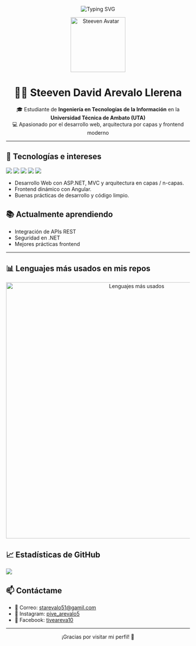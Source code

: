 <!-- Animación SVG con texto -->
<p align="center">
  <img src="https://readme-typing-svg.demolab.com?font=Fira+Code&weight=500&size=24&pause=1000&center=true&vCenter=true&width=435&lines=Hola%2C+soy+Steeven+David;Apasionado+por+el+Desarrollo+Web;Con+ASP.NET%2C+Angular+y+m%C3%A1s" alt="Typing SVG" />
</p>

<!-- Foto de perfil (puedes reemplazar con la tuya si subes una a GitHub) -->
<p align="center">
  <img src="https://avatars.githubusercontent.com/u/000000?v=4" width="150" alt="Steeven Avatar" />
</p>

<h1 align="center">👨‍💻 Steeven David Arevalo Llerena</h1>

<p align="center">
  🎓 Estudiante de <strong>Ingeniería en Tecnologías de la Información</strong> en la <strong>Universidad Técnica de Ambato (UTA)</strong><br>
  💻 Apasionado por el desarrollo web, arquitectura por capas y frontend moderno
</p>

---

## 🚀 Tecnologías e intereses

<p align="left">
  <img src="https://img.shields.io/badge/-ASP.NET-512BD4?style=for-the-badge&logo=.net&logoColor=white" />
  <img src="https://img.shields.io/badge/-Angular-DD0031?style=for-the-badge&logo=angular&logoColor=white" />
  <img src="https://img.shields.io/badge/-HTML5-E34F26?style=for-the-badge&logo=html5&logoColor=white" />
  <img src="https://img.shields.io/badge/-CSS3-1572B6?style=for-the-badge&logo=css3&logoColor=white" />
  <img src="https://img.shields.io/badge/-JavaScript-F7DF1E?style=for-the-badge&logo=javascript&logoColor=black" />
</p>

- Desarrollo Web con ASP.NET, MVC y arquitectura en capas / n-capas.
- Frontend dinámico con Angular.
- Buenas prácticas de desarrollo y código limpio.

## 📚 Actualmente aprendiendo

- Integración de APIs REST
- Seguridad en .NET
- Mejores prácticas frontend

---

## 📊 Lenguajes más usados en mis repos

<p align="center">
  <img src="https://raw.githubusercontent.com/pive51/pive51/main/techs-used.svg" width="700" alt="Lenguajes más usados" />
</p>

## 📈 Estadísticas de GitHub

<p align="left">
  <img src="https://github-readme-stats.vercel.app/api?username=pive51&show_icons=true&theme=tokyonight" />
</p>

## 📫 Contáctame

- 📧 Correo: [starevalo51@gamil.com](mailto:starevalo51@gamil.com)
- 📸 Instagram: [pive_arevalo5](https://www.instagram.com/pive_arevalo5/?theme=dark)
- 👤 Facebook: [tiveareva10](https://www.facebook.com/tiveareva10)

---

<p align="center">¡Gracias por visitar mi perfil! 🙌</p>
